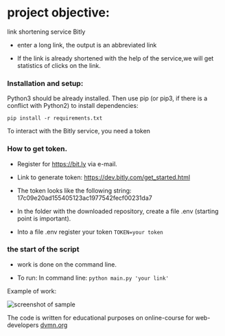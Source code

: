 # project objective: 

link shortening service Bitly

  * enter a long link, the output is an abbreviated link

  *  If the link is already shortened with the help of the service,we will get statistics of clicks on the link.

### Installation and setup:

Python3 should be already installed. 
Then use pip (or pip3, if there is a conflict with Python2) to install dependencies:

```
pip install -r requirements.txt
```
To interact with the Bitly service, you need a token

### How to get token.

   * Register for https://bit.ly via e-mail.
 
   * Link to generate token: https://dev.bitly.com/get_started.html
   
   * The token looks like the following string: 17c09e20ad155405123ac1977542fecf00231da7
 
   * In the folder with the downloaded repository, create a file .env (starting point is important).
 
   * Into a file .env register your token ```TOKEN=your token ```
 
### the start of the script
 
   * work is done on the command line.
   
   * To run:  In command line:   ``` python main.py 'your link' ```
 
Example of work:

![screenshot of sample](https://i8.wampi.ru/2019/06/30/shorte_the_link.gif)


The code is written for educational purposes on online-course for web-developers [dvmn.org](https://dvmn.org)
